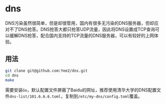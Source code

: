 # dns

DNS污染虽然很简单，但是却很管用，国内有很多无污染的DNS服务器，但却应对不了DNS抢答。DNS抢答大都只抢答UDP流量，因此将DNS设置成TCP查询可以缓解DNS抢答，配合国内支持的TCP流量的DNS服务器，可以有较好的上网体验。

## 用法

```sh
git clone git@github.com:Yee2/dns.git
cd dns
make
```
需要安装`Go`，默认配置文件屏蔽了Baidu的网址，推荐使用清华大学的DNS配置文件`dns-list/101.6.6.6.toml`，复制到`/etc/my-dns/config.toml`覆盖。
